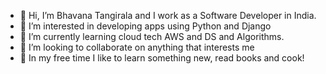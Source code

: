 - 👋 Hi, I’m Bhavana Tangirala and I work as a Software Developer in India.
- 👀 I’m interested in developing apps using Python and Django
- 🌱 I’m currently learning cloud tech AWS and DS and Algorithms.
- 💞️ I’m looking to collaborate on anything that interests me
- 👀 In my free time I like to learn something new, read books and cook!

<!---
tbhavana/tbhavana is a ✨ special ✨ repository because its `README.md` (this file) appears on your GitHub profile.
You can click the Preview link to take a look at your changes.
--->
